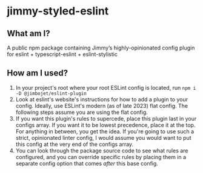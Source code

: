 # jimmy-styled-eslint

## What am I?

A public npm package containing Jimmy’s highly-opinionated config plugin for eslint + typescript-eslint + eslint-stylistic


## How am I used?

1. In your project's root where your root ESLint config is located, run ```npm i -D @jimbojet/eslint-plugin```
2. Look at eslint's website's instructions for how to add a plugin to your config. Ideally, use ESLint's modern (as of late 2023) flat config. The following steps assume you are using the flat config.
3. If you want this plugin's rules to supercede, place this plugin last in your configs array. If you want it to be lowest precedence, place it at the top. For anything in between, you get the idea. If you're going to use such a strict, opinionated linter config, I would assume you would want to put this config at the very end of the configs array.
5. You can look through the package source code to see what rules are configured, and you can override specific rules by placing them in a separate config option that comes *after* this base config.
